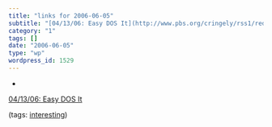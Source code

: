 ```yaml
---
title: "links for 2006-06-05"
subtitle: "[04/13/06: Easy DOS It](http://www.pbs.org/cringely/rss1/redir/cringely/pulpit/pulpit20060413.html)"
category: "1"
tags: []
date: "2006-06-05"
type: "wp"
wordpress_id: 1529
---
```

- 
[04/13/06: Easy DOS It](http://www.pbs.org/cringely/rss1/redir/cringely/pulpit/pulpit20060413.html)

(tags: [interesting](http://del.icio.us/pitosalas/interesting))
